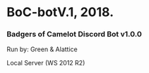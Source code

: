 # BoC-botV.1, 2018.

### Badgers of Camelot Discord Bot v1.0.0
Run by: Green & Alattice

Local Server (WS 2012 R2)
